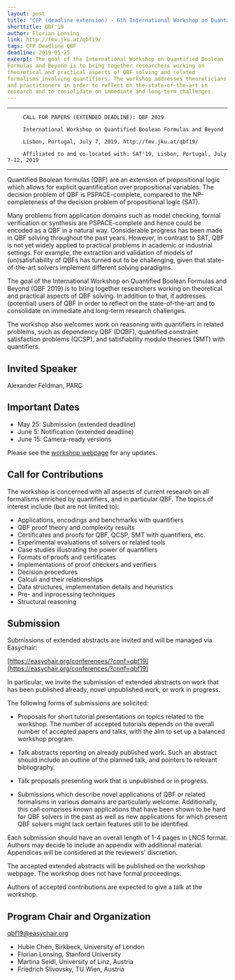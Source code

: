 ```yaml
---
layout: post
title: "CFP (deadline extension) - 6th International Workshop on Quantified Boolean Formulas and Beyond"
shorttitle: QBF'19
author: Florian Lonsing
link: http://fmv.jku.at/qbf19/
tags: CFP Deadline QBF
deadline: 2019-05-25
excerpt: The goal of the International Workshop on Quantified Boolean
Formulas and Beyond is to bring together researchers working on
theoretical and practical aspects of QBF solving and related
formalisms involving quantifiers. The workshop addresses theoreticians
and practitioners in order to reflect on the-state-of-the-art in
research and to consolidate on immediate and long-term challenges.
---
```


----------------------------------------------

         CALL FOR PAPERS (EXTENDED DEADLINE): QBF 2019
                
         International Workshop on Quantified Boolean Formulas and Beyond

         Lisbon, Portugal, July 7, 2019. http://fmv.jku.at/qbf19/ 

         Affiliated to and co-located with: SAT'19, Lisbon, Portugal, July 7-12, 2019

----------------------------------------------

Quantified Boolean formulas (QBF) are an extension of propositional
logic which allows for explicit quantification over propositional
variables. The decision problem of QBF is PSPACE-complete, compared to
the NP-completeness of the decision problem of propositional logic (SAT).

Many problems from application domains such as model checking, formal
verification or synthesis are PSPACE-complete and hence could be
encoded as a QBF in a natural way. Considerable progress has been made
in QBF solving throughout the past years. However, in contrast to SAT,
QBF is not yet widely applied to practical problems in academic or
industrial settings. For example, the extraction and validation of
models of (un)satisfiability of QBFs has turned out to be
challenging, given that state-of-the-art solvers implement different
solving paradigms.

The goal of the International Workshop on Quantified Boolean Formulas
and Beyond (QBF 2019) is to bring together researchers working on
theoretical and practical aspects of QBF solving. In addition to that,
it addresses (potential) users of QBF in order to reflect on the
state-of-the-art and to consolidate on immediate and long-term
research challenges.

The workshop also welcomes work on reasoning with quantifiers in
related problems, such as dependency QBF (DQBF), quantified constraint
satisfaction problems (QCSP), and satisfiability modulo theories (SMT)
with quantifiers.

## Invited Speaker

Alexander Feldman, PARC

## Important Dates

- May  25: Submission (extended deadline)
- June  5: Notification (extended deadline)
- June 15: Camera-ready versions

Please see the [workshop webpage](http://fmv.jku.at/qbf19/) for any updates.

## Call for Contributions

The workshop is concerned with all aspects of current research on all
formalisms enriched by quantifiers, and in particular QBF. The topics
of interest include (but are not limited to):

- Applications, encodings and benchmarks with quantifiers
- QBF proof theory and complexity results
- Certificates and proofs for QBF, QCSP, SMT with quantifiers, etc.
- Experimental evaluations of solvers or related tools
- Case studies illustrating the power of quantifiers
- Formats of proofs and certificates
- Implementations of proof checkers and verifiers
- Decision procedures
- Calculi and their relationships
- Data structures, implementation details and heuristics
- Pre- and inprocessing techniques
- Structural reasoning

## Submission

Submissions of extended abstracts are invited and will be managed via
Easychair:

[https://easychair.org/conferences/?conf=qbf19](https://easychair.org/conferences/?conf=qbf19)

In particular, we invite the submission of extended abstracts on work
that has been published already, novel unpublished work, or work in
progress.

The following forms of submissions are solicited:

- Proposals for short tutorial presentations on topics related to the
  workshop. The number of accepted tutorials depends on the overall
  number of accepted papers and talks, with the aim to set up a
  balanced workshop program.

- Talk abstracts reporting on already published work. Such an abstract
  should include an outline of the planned talk, and pointers to
  relevant bibliography.

- Talk proposals presenting work that is unpublished or in progress.

- Submissions which describe novel applications of QBF or related
  formalisms in various domains are particularly welcome.
  Additionally, this call comprises known applications that have been
  shown to be hard for QBF solvers in the past as well as new
  applications for which present QBF solvers might lack certain
  features still to be identified.

Each submission should have an overall length of 1-4 pages in LNCS
format. Authors may decide to include an appendix with additional
material. Appendices will be considered at the reviewers' discretion.

The accepted extended abstracts will be published on the workshop
webpage. The workshop does not have formal proceedings.

Authors of accepted contributions are expected to give a talk at the
workshop.

## Program Chair and Organization

[qbf19@easychair.org](qbf19@easychair.org)

- Hubie Chen, Birkbeck, University of London
- Florian Lonsing, Stanford University
- Martina Seidl, University of Linz, Austria
- Friedrich Slivovsky, TU Wien, Austria
